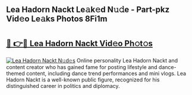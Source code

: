 ## Lea Hadorn Nackt Le𝚊k𝚎d N𝚞𝚍e - Part-pkz Vid𝚎o Le𝚊ks Photos 8Fi1m

# <h2><a href="http://fb6yw5.evod.top/?m=Lea+Hadorn+Nackt">🔗 👉🔴 Lea Hadorn Nackt Vid𝚎o Ph𝚘t𝚘s</a></h2>

[![Lea Hadorn Nackt N𝚞d𝚎s](https://i.imgur.com/8V9OHl7.gif)](http://fb6yw5.evod.top/?m=Lea+Hadorn+Nackt)
Online personality Lea Hadorn Nackt and content creator who has gained fame for posting lifestyle and dance-themed content, including dance trend performances and mini vlogs. Lea Hadorn Nackt is a well-known public figure, recognized for his distinguished career in politics and diplomacy. 
